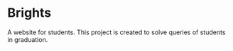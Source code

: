 # Brights
A website for students.
This project is created to solve queries of students in graduation.

